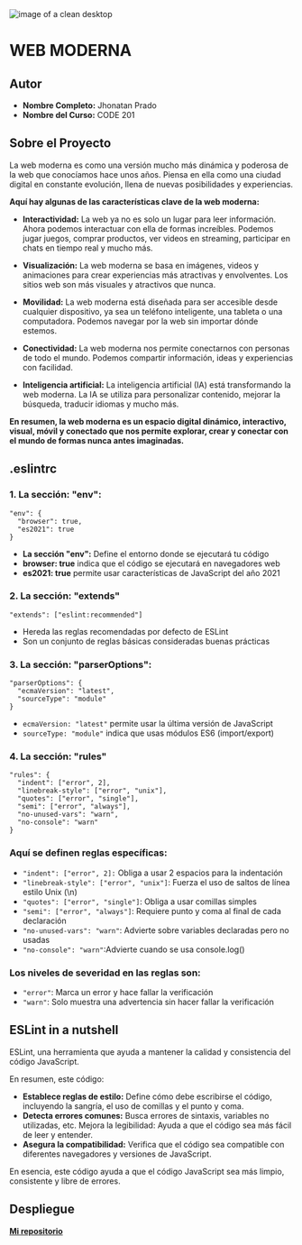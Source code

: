 
<img src="https://www.webfx.com/wp-content/uploads/2023/08/38_modern_web_design-1024x462.png" alt="image of a clean desktop">

# WEB MODERNA


## Autor
- **Nombre Completo:** Jhonatan Prado
- **Nombre del Curso:** CODE 201

## Sobre el Proyecto
La web moderna es como una versión mucho más dinámica y poderosa de la web que conocíamos hace unos años. Piensa en ella como una ciudad digital en constante evolución, llena de nuevas posibilidades y experiencias.

**Aquí hay algunas de las características clave de la web moderna:**

- **Interactividad:** 
La web ya no es solo un lugar para leer información. Ahora podemos interactuar con ella de formas increíbles. Podemos jugar juegos, comprar productos, ver videos en streaming, participar en chats en tiempo real y mucho más.

- **Visualización:** La web moderna se basa en imágenes, videos y animaciones para crear experiencias más atractivas y envolventes. Los sitios web son más visuales y atractivos que nunca.

- **Movilidad:** La web moderna está diseñada para ser accesible desde cualquier dispositivo, ya sea un teléfono inteligente, una tableta o una computadora. Podemos navegar por la web sin importar dónde estemos.

- **Conectividad:** La web moderna nos permite conectarnos con personas de todo el mundo. Podemos compartir información, ideas y experiencias con facilidad.

- **Inteligencia artificial:** La inteligencia artificial (IA) está transformando la web moderna. La IA se utiliza para personalizar contenido, mejorar la búsqueda, traducir idiomas y mucho más.

**En resumen, la web moderna es un espacio digital dinámico, interactivo, visual, móvil y conectado que nos permite explorar, crear y conectar con el mundo de formas nunca antes imaginadas.**

## .eslintrc

### 1. La sección: "env":
```
"env": {
  "browser": true,
  "es2021": true
}
```

- **La sección "env":** Define el entorno donde se ejecutará tu código
- **browser: true** indica que el código se ejecutará en navegadores web
- **es2021: true** permite usar características de JavaScript del año 2021

### 2. La sección: "extends"
```
"extends": ["eslint:recommended"]
```

- Hereda las reglas recomendadas por defecto de ESLint
- Son un conjunto de reglas básicas consideradas buenas prácticas

### 3. La sección: "parserOptions":

```
"parserOptions": {
  "ecmaVersion": "latest",
  "sourceType": "module"
}
```
- `ecmaVersion: "latest"` permite usar la última versión de JavaScript
- `sourceType: "module"` indica que usas módulos ES6 (import/export)

### 4. La sección: "rules"
```
"rules": {
  "indent": ["error", 2],
  "linebreak-style": ["error", "unix"],
  "quotes": ["error", "single"],
  "semi": ["error", "always"],
  "no-unused-vars": "warn",
  "no-console": "warn"
}
```

### Aquí se definen reglas específicas:

- `"indent": ["error", 2]:` Obliga a usar 2 espacios para la indentación
- `"linebreak-style": ["error", "unix"]`: Fuerza el uso de saltos de línea estilo Unix (\n)
- `"quotes": ["error", "single"]`: Obliga a usar comillas simples
- `"semi": ["error", "always"]`: Requiere punto y coma al final de cada declaración
- `"no-unused-vars": "warn"`: Advierte sobre variables declaradas pero no usadas
- `"no-console": "warn"`:Advierte cuando se usa console.log()

### Los niveles de severidad en las reglas son:

- `"error"`: Marca un error y hace fallar la verificación
- `"warn"`: Solo muestra una advertencia sin hacer fallar la verificación

## ESLint in a nutshell

ESLint, una herramienta que ayuda a mantener la calidad y consistencia del código JavaScript.

En resumen, este código:

- **Establece reglas de estilo:** Define cómo debe escribirse el código, incluyendo la sangría, el uso de comillas y el punto y coma.
- **Detecta errores comunes:** Busca errores de sintaxis, variables no utilizadas, etc.
Mejora la legibilidad: Ayuda a que el código sea más fácil de leer y entender.
- **Asegura la compatibilidad:** Verifica que el código sea compatible con diferentes navegadores y versiones de JavaScript.

En esencia, este código ayuda a que el código JavaScript sea más limpio, consistente y libre de errores.

## Despliegue

**[Mi repositorio](gudielvfx.github.io/web-moderna/)**
